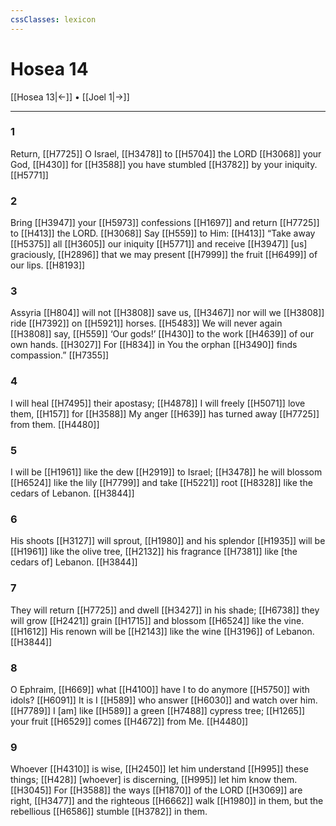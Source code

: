 ```yaml
---
cssClasses: lexicon
---
```


# Hosea 14

[[Hosea 13|←]] • [[Joel 1|→]]

---

### 1
Return, [[H7725]] O Israel, [[H3478]] to [[H5704]] the LORD [[H3068]] your God, [[H430]] for [[H3588]] you have stumbled [[H3782]] by your iniquity. [[H5771]]

### 2
Bring [[H3947]] your [[H5973]] confessions [[H1697]] and return [[H7725]] to [[H413]] the LORD. [[H3068]] Say [[H559]] to Him: [[H413]] “Take away [[H5375]] all [[H3605]] our iniquity [[H5771]] and receive [[H3947]] [us] graciously, [[H2896]] that we may present [[H7999]] the fruit [[H6499]] of our lips. [[H8193]]

### 3
Assyria [[H804]] will not [[H3808]] save us, [[H3467]] nor will we [[H3808]] ride [[H7392]] on [[H5921]] horses. [[H5483]] We will never again [[H3808]] say, [[H559]] ‘Our gods!’ [[H430]] to the work [[H4639]] of our own hands. [[H3027]] For [[H834]] in You  the orphan [[H3490]] finds compassion.” [[H7355]]

### 4
I will heal [[H7495]] their apostasy; [[H4878]] I will freely [[H5071]] love them, [[H157]] for [[H3588]] My anger [[H639]] has turned away [[H7725]] from them. [[H4480]]

### 5
I will be [[H1961]] like the dew [[H2919]] to Israel; [[H3478]] he will blossom [[H6524]] like the lily [[H7799]] and take [[H5221]] root [[H8328]] like the cedars of Lebanon. [[H3844]]

### 6
His shoots [[H3127]] will sprout, [[H1980]] and his splendor [[H1935]] will be [[H1961]] like the olive tree, [[H2132]] his fragrance [[H7381]] like [the cedars of] Lebanon. [[H3844]]

### 7
They will return [[H7725]] and dwell [[H3427]] in his shade; [[H6738]] they will grow [[H2421]] grain [[H1715]] and blossom [[H6524]] like the vine. [[H1612]] His renown will be [[H2143]] like the wine [[H3196]] of Lebanon. [[H3844]]

### 8
O Ephraim, [[H669]] what [[H4100]] have I to do  anymore [[H5750]] with idols? [[H6091]] It is I [[H589]] who answer [[H6030]] and watch over him. [[H7789]] I [am] like [[H589]] a green [[H7488]] cypress tree; [[H1265]] your fruit [[H6529]] comes [[H4672]] from Me. [[H4480]]

### 9
Whoever [[H4310]] is wise, [[H2450]] let him understand [[H995]] these things; [[H428]] [whoever] is discerning, [[H995]] let him know them. [[H3045]] For [[H3588]] the ways [[H1870]] of the LORD [[H3069]] are right, [[H3477]] and the righteous [[H6662]] walk [[H1980]] in them,  but the rebellious [[H6586]] stumble [[H3782]] in them. 

